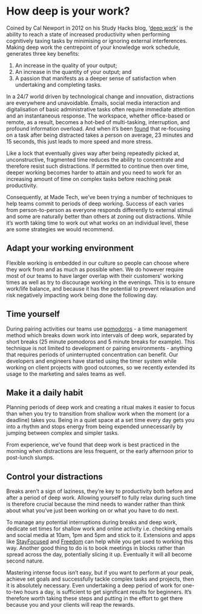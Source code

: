 # How deep is your work?

Coined by Cal Newport in 2012 on his Study Hacks blog, ‘[deep work](http://calnewport.com/books/deep-work/)’ is the ability to reach a state of increased productivity when performing cognitively taxing tasks by minimising or ignoring external interferences. 
Making deep work the centrepoint of your knowledge work schedule, generates three key benefits:
1. An increase in the quality of your output;
2. An increase in the quantity of your output; and 
3. A passion that manifests as a deeper sense of satisfaction when undertaking and completing tasks.

In a 24/7 world driven by technological change and innovation, distractions are everywhere and unavoidable. Emails, social media interaction and digitalisation of basic administrative tasks often require immediate attention and an instantaneous response. The workspace, whether office-based or remote, as a result, becomes a hot-bed of multi-tasking, interruption, and profound information overload. And when it’s been [found](https://www.ics.uci.edu/~gmark/chi08-mark.pdf) that re-focusing on a task after being distracted takes a person on average, 23 minutes and 15 seconds, this just leads to more speed and more stress. 

Like a lock that eventually gives way after being repeatedly picked at, unconstructive, fragmented time reduces the ability to concentrate and therefore resist such distractions. If permitted to continue then over time, deeper working becomes harder to attain and you need to work for an increasing amount of time on complex tasks before reaching peak productivity.

Consequently, at Made Tech, we’ve been trying a number of techniques to help teams commit to periods of deep working. Success of each varies from person-to-person as everyone responds differently to external stimuli and some are naturally better than others at zoning out distractions. While it’s worth taking time to work out what works on an individual level, these are some strategies we would recommend. 

## Adapt your working environment

Flexible working is embedded in our culture so people can choose where they work from and as much as possible when. We do however require most of our teams to have larger overlap with their customers' working times as well as try to discourage working in the evenings. This is to ensure work/life balance, and because it has the potential to prevent relaxation and risk negatively impacting work being done the following day.     

## Time yourself

During pairing activities our teams use [pomodoros](http://tomatotimers.com/) - a time management method which breaks down work into intervals of deep work, separated by short breaks (25 minute pomodoros and 5 minute breaks for example). This technique is not limited to development or pairing environments - anything that requires periods of uninterrupted concentration can benefit. Our developers and engineers have started using the timer system while working on client projects with good outcomes, so we recently extended its usage to the marketing and sales teams as well.

## Make it a daily habit

Planning periods of deep work and creating a ritual makes it easier to focus than when you try to transition from shallow work when the moment (or a deadline) takes you. Being in a quiet space at a set time every day gets you into a rhythm and stops energy from being expended unnecessarily by jumping between complex and simpler tasks.  

From experience, we’ve found that deep work is best practiced in the morning when distractions are less frequent, or the early afternoon prior to post-lunch slumps.  

## Control your distractions

Breaks aren’t a sign of laziness, they’re key to productivity both before and after a period of deep work. Allowing yourself to fully relax during such time is therefore crucial because the mind needs to wander rather than think about what you’ve just been working on or what you have to do next. 

To manage any potential interruptions during breaks and deep work, dedicate set times for shallow work and online activity i.e. checking emails and social media at 10am, 1pm and 5pm and stick to it. Extensions and apps like [StayFocused](http://www.stayfocusd.com/) and [Freedom](https://freedom.to/) can help while you get used to working this way. Another good thing to do is to book meetings in blocks rather than spread across the day, potentially slicing it up. Eventually it will all become second nature. 

Mastering intense focus isn’t easy, but if you want to perform at your peak, achieve set goals and successfully tackle complex tasks and projects, then it is absolutely necessary. Even undertaking a deep period of work for one-to-two hours a day, is sufficient to get significant results for beginners. It’s therefore worth taking these steps and putting in the effort to get there because you and your clients will reap the rewards.
